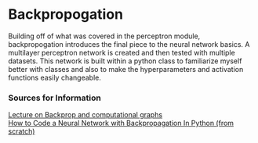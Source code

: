 # Backpropogation

Building off of what was covered in the perceptron module, backpropogation introduces the final piece to the neural network basics. A multilayer perceptron network is created and then tested with multiple datasets. This network is built within a python class to familiarize myself better with classes and also to make the hyperparameters and activation functions easily changeable.

### Sources for Information

[Lecture on Backprop and computational graphs](https://www.youtube.com/watch?v=59Hbtz7XgjM) <br>
[How to Code a Neural Network with Backpropagation In Python (from scratch)](https://machinelearningmastery.com/implement-backpropagation-algorithm-scratch-python/) 
